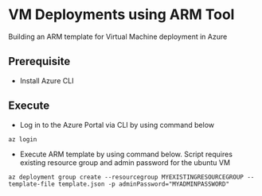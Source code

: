 # VM Deployments using ARM Tool

Building an ARM template for Virtual Machine deployment in Azure

## Prerequisite

- Install Azure CLI

## Execute

- Log in to the Azure Portal via CLI by using command below

`az login`

- Execute ARM template by using command below. Script requires existing resource group and admin password for the ubuntu VM

`az deployment group create --resourcegroup MYEXISTINGRESOURCEGROUP --template-file template.json -p adminPassword="MYADMINPASSWORD"`
